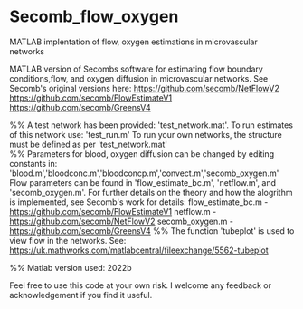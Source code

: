 # Secomb_flow_oxygen
MATLAB implentation of flow, oxygen estimations in microvascular networks


MATLAB version of Secombs software for estimating flow boundary conditions,flow, and oxygen diffusion in microvascular networks.
See Secomb's original versions here:
https://github.com/secomb/NetFlowV2
https://github.com/secomb/FlowEstimateV1
https://github.com/secomb/GreensV4


%%
A test network has been provided: 'test_network.mat'.
To run estimates of this network use: 'test_run.m'
To run your own networks, the structure must be defined as per 'test_network.mat'  
%%
Parameters for blood, oxygen diffusion can be changed by editing constants in: 'blood.m','bloodconc.m','bloodconcp.m','convect.m','secomb_oxygen.m'
Flow parameters can be found in 'flow_estimate_bc.m', 'netflow.m', and 'secomb_oxygen.m'. 
For further details on the theory and how the alogrithm is implemented, see Secomb's work for details:
flow_estimate_bc.m - https://github.com/secomb/FlowEstimateV1
netflow.m - https://github.com/secomb/NetFlowV2
secomb_oxygen.m - https://github.com/secomb/GreensV4
%% 
The function 'tubeplot' is used to view flow in the networks. See: 
https://uk.mathworks.com/matlabcentral/fileexchange/5562-tubeplot

%% 
Matlab version used:
2022b

Feel free to use this code at your own risk. I welcome any feedback or acknowledgement if you find it useful.

